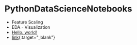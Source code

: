 # PythonDataScienceNotebooks

* Feature Scaling
* EDA - Visualization
* <a href="https://github.com/jpmurillo/PythonDataScienceNotebooks/blob/master/ExploratoryDataAnalysis.ipynb" target="_blank">Hello, world!</a>
* [link](https://github.com/jpmurillo/PythonDataScienceNotebooks/blob/master/ExploratoryDataAnalysis.ipynb){:target="_blank"}

